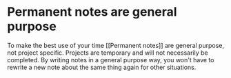 # Permanent notes are general purpose
To make the best use of your time [[Permanent notes]] are general purpose, not project specific. Projects are temporary and will not necessarily be completed. By writing notes in a general purpose way, you won't have to rewrite a new note about the same thing again for other situations.